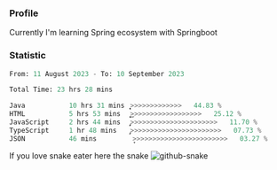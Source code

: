 ### Profile 

Currently I'm learning Spring ecosystem with Springboot

### Statistic
<!--START_SECTION:waka-->

```python
From: 11 August 2023 - To: 10 September 2023

Total Time: 23 hrs 28 mins

Java           10 hrs 31 mins  ͎͎͎͎͎͎͎͎͎͎͎͕>>>>>>>>>>>>>   44.83 %
HTML           5 hrs 53 mins   ͎͎͎͎͎͎͜>>>>>>>>>>>>>>>>>>   25.12 %
JavaScript     2 hrs 44 mins   ̡͎͎>>>>>>>>>>>>>>>>>>>>>>   11.70 %
TypeScript     1 hr 48 mins    ̡͎>>>>>>>>>>>>>>>>>>>>>>>   07.73 %
JSON           46 mins         ̞>>>>>>>>>>>>>>>>>>>>>>>>   03.27 %
```

<!--END_SECTION:waka-->

If you love snake eater here the snake 
<picture>
  <source media="(prefers-color-scheme: dark)" srcset="https://github.com/pradana4648/pradana4648/blob/c0566a83ca6ea5f2e46bab00e717c4c82b4b5c4c/github-contribution-grid-snake-dark.svg" />
  <source media="(prefers-color-scheme: light)" srcset="https://github.com/pradana4648/pradana4648/blob/c0566a83ca6ea5f2e46bab00e717c4c82b4b5c4c/github-contribution-grid-snake.svg" />
  <img alt="github-snake" src="https://github.com/pradana4648/pradana4648/blob/c0566a83ca6ea5f2e46bab00e717c4c82b4b5c4c/github-contribution-grid-snake.svg" />
</picture>
